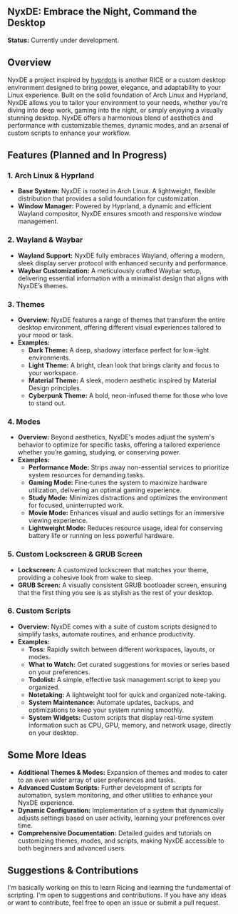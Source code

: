 ## NyxDE: Embrace the Night, Command the Desktop

**Status:** Currently under development.

## Overview

NyxDE a project inspired by [hyprdots](https://github.com/prasanthrangan/hyprdots) is another RICE or a custom desktop environment designed to bring power, elegance, and adaptability to your Linux experience. Built on the solid foundation of Arch Linux and Hyprland, NyxDE allows you to tailor your environment to your needs, whether you're diving into deep work, gaming into the night, or simply enjoying a visually stunning desktop. NyxDE offers a harmonious blend of aesthetics and performance with customizable themes, dynamic modes, and an arsenal of custom scripts to enhance your workflow.

## Features (Planned and In Progress)

### 1. **Arch Linux & Hyprland**
   - **Base System:** NyxDE is rooted in Arch Linux. A lightweight, flexible distribution that provides a solid foundation for customization.
   - **Window Manager:** Powered by Hyprland, a dynamic and efficient Wayland compositor, NyxDE ensures smooth and responsive window management.

### 2. **Wayland & Waybar**
   - **Wayland Support:** NyxDE fully embraces Wayland, offering a modern, sleek display server protocol with enhanced security and performance.
   - **Waybar Customization:** A meticulously crafted Waybar setup, delivering essential information with a minimalist design that aligns with NyxDE’s themes.

### 3. **Themes**
   - **Overview:** NyxDE features a range of themes that transform the entire desktop environment, offering different visual experiences tailored to your mood or task.
   - **Examples:**
     - **Dark Theme:** A deep, shadowy interface perfect for low-light environments.
     - **Light Theme:** A bright, clean look that brings clarity and focus to your workspace.
     - **Material Theme:** A sleek, modern aesthetic inspired by Material Design principles.
     - **Cyberpunk Theme:** A bold, neon-infused theme for those who love to stand out.

### 4. **Modes**
   - **Overview:** Beyond aesthetics, NyxDE's modes adjust the system's behavior to optimize for specific tasks, offering a tailored experience whether you’re gaming, studying, or conserving power.
   - **Examples:**
     - **Performance Mode:** Strips away non-essential services to prioritize system resources for demanding tasks.
     - **Gaming Mode:** Fine-tunes the system to maximize hardware utilization, delivering an optimal gaming experience.
     - **Study Mode:** Minimizes distractions and optimizes the environment for focused, uninterrupted work.
     - **Movie Mode:** Enhances visual and audio settings for an immersive viewing experience.
     - **Lightweight Mode:** Reduces resource usage, ideal for conserving battery life or running on less powerful hardware.

### 5. **Custom Lockscreen & GRUB Screen**
   - **Lockscreen:** A customized lockscreen that matches your theme, providing a cohesive look from wake to sleep.
   - **GRUB Screen:** A visually consistent GRUB bootloader screen, ensuring that the first thing you see is as stylish as the rest of your desktop.

### 6. **Custom Scripts**
   - **Overview:** NyxDE comes with a suite of custom scripts designed to simplify tasks, automate routines, and enhance productivity.
   - **Examples:**
     - **Toss:** Rapidly switch between different workspaces, layouts, or modes.
     - **What to Watch:** Get curated suggestions for movies or series based on your preferences.
     - **Todolist:** A simple, effective task management script to keep you organized.
     - **Notetaking:** A lightweight tool for quick and organized note-taking.
     - **System Maintenance:** Automate updates, backups, and optimizations to keep your system running smoothly.
     - **System Widgets:** Custom scripts that display real-time system information such as CPU, GPU, memory, and network usage, directly on your desktop.

## Some More Ideas

- **Additional Themes & Modes:** Expansion of themes and modes to cater to an even wider array of user preferences and tasks.
- **Advanced Custom Scripts:** Further development of scripts for automation, system monitoring, and other utilities to enhance your NyxDE experience.
- **Dynamic Configuration:** Implementation of a system that dynamically adjusts settings based on user activity, learning your preferences over time.
- **Comprehensive Documentation:** Detailed guides and tutorials on customizing themes, modes, and scripts, making NyxDE accessible to both beginners and advanced users.

## Suggestions & Contributions

I'm basically working on this to learn Ricing and learning the fundamental of scripting. I'm open to suggestions and contributions. If you have any ideas or want to contribute, feel free to open an issue or submit a pull request.